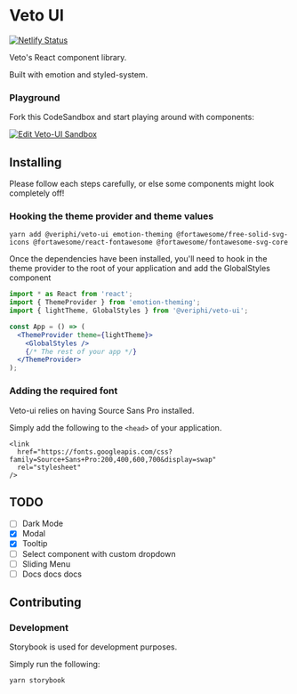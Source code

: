 # Veto UI

[![Netlify Status](https://api.netlify.com/api/v1/badges/9da2f961-5f35-49fb-b801-e32ef8654b08/deploy-status)](https://app.netlify.com/sites/veto-ui-storybook/deploys)

Veto's React component library.

Built with emotion and styled-system.

### Playground

Fork this CodeSandbox and start playing around with components:

[![Edit Veto-UI Sandbox](https://codesandbox.io/static/img/play-codesandbox.svg)](https://codesandbox.io/s/awesome-brahmagupta-rjmz1)

## Installing

Please follow each steps carefully, or else some components might look completely off!

### Hooking the theme provider and theme values

```
yarn add @veriphi/veto-ui emotion-theming @fortawesome/free-solid-svg-icons @fortawesome/react-fontawesome @fortawesome/fontawesome-svg-core
```

Once the dependencies have been installed, you'll need to hook in the theme provider to the root of your application and add the GlobalStyles component

```jsx
import * as React from 'react';
import { ThemeProvider } from 'emotion-theming';
import { lightTheme, GlobalStyles } from '@veriphi/veto-ui';

const App = () => (
  <ThemeProvider theme={lightTheme}>
    <GlobalStyles />
    {/* The rest of your app */}
  </ThemeProvider>
);
```

### Adding the required font

Veto-ui relies on having Source Sans Pro installed.

Simply add the following to the `<head>` of your application.

```
<link
  href="https://fonts.googleapis.com/css?family=Source+Sans+Pro:200,400,600,700&display=swap"
  rel="stylesheet"
/>
```

## TODO

- [ ] Dark Mode
- [x] Modal
- [x] Tooltip
- [ ] Select component with custom dropdown
- [ ] Sliding Menu
- [ ] Docs docs docs

## Contributing

### Development

Storybook is used for development purposes.

Simply run the following:

```
yarn storybook
```
